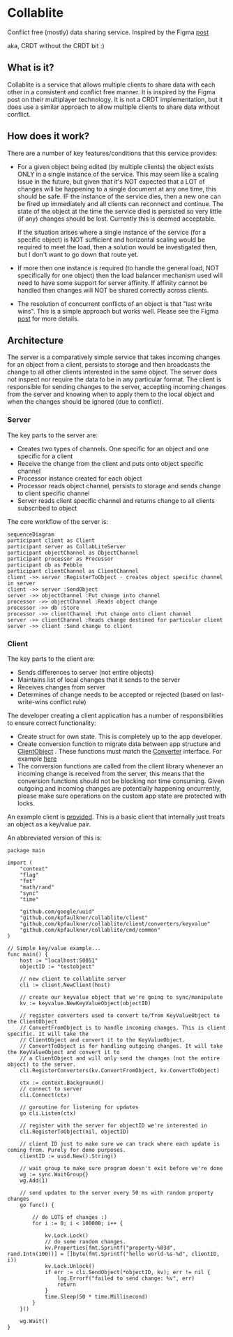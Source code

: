 # Collablite

Conflict free (mostly) data sharing service. Inspired by the Figma [post](https://www.figma.com/blog/how-figmas-multiplayer-technology-works/)

aka, CRDT without the CRDT bit :)

## What is it?

Collablite is a service that allows multiple clients to share data with each other in a consistent and conflict free manner.
It is inspired by the Figma post on their multiplayer technology.
It is not a CRDT implementation, but it does use a similar approach to allow multiple clients to share data without conflict.

## How does it work?

There are a number of key features/conditions that this service provides:

- For a given object being edited (by multiple clients) the object exists ONLY in a single instance of the service. This may
  seem like a scaling issue in the future, but given that it's NOT expected that a LOT of changes will be happening to a single
  document at any one time, this should be safe. IF the instance of the service dies, then a new one can be fired up immediately
  and all clients can reconnect and continue. The state of the object at the time the service died is persisted so very little (if any)
  changes should be lost. Currently this is deemed acceptable.

  If the situation arises where a single instance of the service (for a specific object) is NOT sufficient and horizontal scaling would
  be required to meet the load, then a solution would be investigated then, but I don't want to go down that route yet.

- If more then one instance is required (to handle the general load, NOT specifically for one object) then the load balancer
  mechanism used will need to have some support for server affinity. If affinity cannot be handled then changes will NOT be
  shared correctly across clients.

- The resolution of concurrent conflicts of an object is that "last write wins". This is a simple approach but works well.
  Please see the Figma [post](https://www.figma.com/blog/how-figmas-multiplayer-technology-works/) for more details.


## Architecture

The server is a comparatively simple service that takes incoming changes for an object from a client, persists to storage and then broadcasts the change to all other clients interested in the same object. The server does not inspect nor require the data to be in any particular format. 
The client is responsible for sending changes to the server, accepting incoming changes from the server and knowing when
to apply them to the local object and when the changes should be ignored (due to conflict).

### Server

The key parts to the server are:
- Creates two types of channels. One specific for an object and one specific for a client
- Receive the change from the client and puts onto object specific channel
- Processor instance created for each object
- Processor reads object channel, persists to storage and sends change to client specific channel
- Server reads client specific channel and returns change to all clients subscribed to object

The core workflow of the server is:

```mermaid
sequenceDiagram
participant client as Client
participant server as CollabLiteServer
participant objectChannel as ObjectChannel
participant processor as Processor
participant db as Pebble
participant clientChannel as ClientChannel
client ->> server :RegisterToObject - creates object specific channel in server
client ->> server :SendObject
server ->> objectChannel :Put change into channel
processor ->> objectChannel :Reads object change
processor ->> db :Store
processor ->> clientChannel :Put change onto client channel
server ->> clientChannel :Reads change destined for particular client
server ->> client :Send change to client

```


### Client

The key parts to the client are:
- Sends differences to server (not entire objects)
- Maintains list of local changes that it sends to the server
- Receives changes from server
- Determines of change needs to be accepted or rejected (based on last-write-wins conflict rule)

The developer creating a client application has a number of responsibilities to ensure correct functionality:
- Create struct for own state. This is completely up to the app developer. 
- Create conversion function to migrate data between app structure and [ClientObject](https://github.com/kpfaulkner/collablite/blob/57baad710ef3c2cae37dcf24ef41dce5f0338205/client/models.go#L29) . These functions must match the [Converter](https://github.com/kpfaulkner/collablite/blob/57baad710ef3c2cae37dcf24ef41dce5f0338205/client/converters/converter.go#L9) interface. For example [here](https://github.com/kpfaulkner/collablite/blob/57baad710ef3c2cae37dcf24ef41dce5f0338205/client/converters/keyvalue/keyvalue.go#L39)
- The conversion functions are called from the client library whenever an incoming change is received from the server, this means that the conversion functions should not be blocking nor time consuming. Given outgoing and incoming changes are potentially happening oncurrently, please make sure operations on the custom app state are protected with locks.


An example client is [provided](https://github.com/kpfaulkner/collablite/blob/main/cmd/client/simpleproperty/main.go). This is a basic client that internally just treats an object as a key/value pair.

An abbreviated version of this is:

```
package main

import (
	"context"
	"flag"
	"fmt"
	"math/rand"
	"sync"
	"time"

	"github.com/google/uuid"
	"github.com/kpfaulkner/collablite/client"
	"github.com/kpfaulkner/collablite/client/converters/keyvalue"
	"github.com/kpfaulkner/collablite/cmd/common"
)

// Simple key/value example...
func main() {
    host := "localhost:50051"
    objectID := "testobject"

    // new client to collablite server
    cli := client.NewClient(host)

    // create our keyvalue object that we're going to sync/manipulate
    kv := keyvalue.NewKeyValueObject(objectID)

    // register converters used to convert to/from KeyValueObject to the ClientObject
    // ConvertFromObject is to handle incoming changes. This is client specific. It will take the
    // ClientObject and convert it to the KeyValueObject.
    // ConvertToObject is for handling outgoing changes. It will take the KeyValueObject and convert it to
    // a ClientObject and will only send the changes (not the entire object) to the server.
    cli.RegisterConverters(kv.ConvertFromObject, kv.ConvertToObject)

    ctx := context.Background()
    // connect to server
    cli.Connect(ctx)

    // goroutine for listening for updates
    go cli.Listen(ctx)

    // register with the server for objectID we're interested in
    cli.RegisterToObject(nil, objectID)

    // client ID just to make sure we can track where each update is coming from. Purely for demo purposes.
    clientID := uuid.New().String()

    // wait group to make sure program doesn't exit before we're done
    wg := sync.WaitGroup{}
    wg.Add(1)

    // send updates to the server every 50 ms with random property changes
    go func() {

        // do LOTS of changes :)
        for i := 0; i < 100000; i++ {

            kv.Lock.Lock()
            // do some random changes.
            kv.Properties[fmt.Sprintf("property-%03d", rand.Intn(100))] = []byte(fmt.Sprintf("hello world-%s-%d", clientID, i))
            kv.Lock.Unlock()
            if err := cli.SendObject(*objectID, kv); err != nil {
                log.Errorf("failed to send change: %v", err)
                return
            }
            time.Sleep(50 * time.Millisecond)
        }
    }()

    wg.Wait()
}

```


